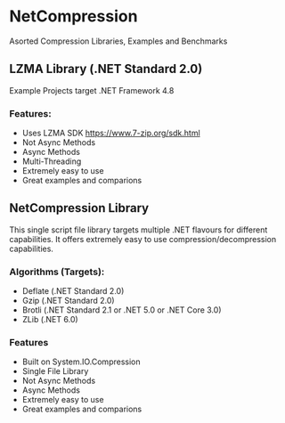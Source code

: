 # NetCompression
Asorted Compression Libraries, Examples and Benchmarks

## LZMA Library (.NET Standard 2.0)
Example Projects target .NET Framework 4.8

### Features:
- Uses LZMA SDK https://www.7-zip.org/sdk.html
- Not Async Methods
- Async Methods
- Multi-Threading
- Extremely easy to use
- Great examples and comparions

## NetCompression Library
This single script file library targets multiple .NET flavours for different capabilities.
It offers extremely easy to use compression/decompression capabilities.

### Algorithms (Targets):

- Deflate (.NET Standard 2.0)
- Gzip (.NET Standard 2.0)
- Brotli (.NET Standard 2.1 or .NET 5.0 or .NET Core 3.0)
- ZLib (.NET 6.0)

### Features
- Built on System.IO.Compression
- Single File Library
- Not Async Methods
- Async Methods
- Extremely easy to use
- Great examples and comparions
